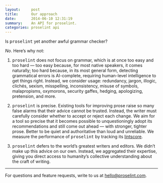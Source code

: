 ```yaml
---
layout:     post
title:      Our approach
date:       2014-06-10 12:31:19
summary:    An API for proselint.
categories: proselint api
---
```


<p>Is <tt>proselint</tt> yet another awful grammar checker?</p>
<p><em>No</em>. Here&rsquo;s why not:</p>
<ol>
  <li><p><tt>proselint</tt> does not focus on grammar, which is at once too easy and too hard &mdash; too easy because, for most native speakers, it comes naturally; too hard because, in its most general form, detecting grammatical errors is AI-complete, requiring human-level intelligence to get things right. Instead, we consider usage: redundancy, jargon, illogic, clichés, sexism, misspelling, inconsistency, misuse of symbols, malapropisms, oxymorons, security gaffes, hedging, apologizing, pretension, and more.</p></li>
  <li><p><tt>proselint</tt> is precise. Existing tools for improving prose raise so many false alarms that their advice cannot be trusted. Instead, the writer must carefully consider whether to accept or reject each change. We aim for a tool so precise that it becomes possible to unquestioningly adopt its recommendations and still come out ahead &mdash; with stronger, tighter prose. Better to be quiet and authoritative than loud and unreliable. We measure the performance of <tt>proselint</tt> by tracking its <a href="/lintscore">lintscore</a>.</p></li>
  <li><p><tt>proselint</tt> defers to the world&rsquo;s greatest writers and editors. We didn&rsquo;t make up this advice on our own. Instead, we aggregated their expertise, giving you direct access to humanity&rsquo;s collective understanding about the craft of writing.</p></li>
</ol>

---

For questions and feature requests, write to us at <a href="mailto:hello@proselint.com">hello@proselint.com</a>.
